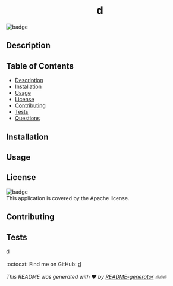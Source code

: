 
<h1 align="center">d</h1>
  
![badge](https://img.shields.io/badge/license-Apache-brightgreen)<br />
## Description
## Table of Contents
- [Description](#description)
- [Installation](#installation)
- [Usage](#usage)
- [License](#license)
- [Contributing](#contributing)
- [Tests](#tests)
- [Questions](#questions)
## Installation

## Usage

## License
![badge](https://img.shields.io/badge/license-Apache-brightgreen)
<br />
This application is covered by the Apache license. 
## Contributing

## Tests

 d<br />
<br />
:octocat: Find me on GitHub: [d](https://github.com/d)<br />
<br />
_This README was generated with ❤️ by [README-generator](https://github.com/FranklynT1/README-generator) 🔥🔥🔥_
    